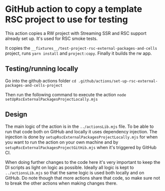 # GitHub action to copy a template RSC project to use for testing

This action copies a RW project with Streaming SSR and RSC support already set
up. It's used for RSC smoke tests.

It copies the `__fixtures__/test-project-rsc-external-packages-and-cells`
project, runs `yarn install` and `project:copy`. Finally it builds the rw app.

## Testing/running locally

Go into the github actions folder
`cd .github/actions/set-up-rsc-external-packages-and-cells-project`

Then run the following command to execute the action
`node setUpRscExternalPackagesProjectLocally.mjs`

## Design

The main logic of the action is in the `../actionsLib.mjs` file. To be able to
run that code both on GitHub and locally it uses dependency injection. The
injection is done by `setupRscExternalPackagesProjectLocally.mjs` for when you
want to run the action on your own machine and by
`setupRscExternalPackagesProjectGitHib.mjs` when it's triggered by GitHub CI.

When doing further changes to the code here it's very important to keep the
DI scripts as light on logic as possible. Ideally all logic is kept to
`../actionsLib.mjs` so that the same logic is used both locally and on GitHub.
Do note though that more actions share that code, so make sure not to break
the other actions when making changes there.

